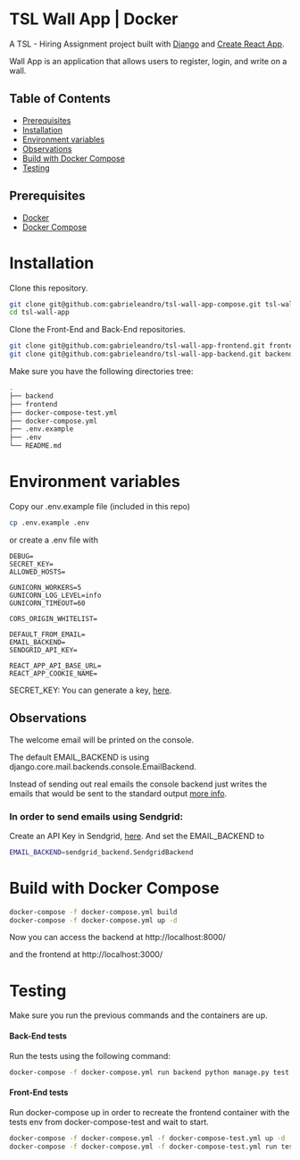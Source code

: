 # TSL Wall App | Docker

A TSL - Hiring Assignment project built  with [Django](https://www.djangoproject.com/) and [Create React App](https://github.com/facebook/create-react-app).

Wall App is an application that allows users to register, login, and write on a wall.

## Table of Contents

- [Prerequisites](#prerequisites)
- [Installation](#installation)
- [Environment variables](#environment-variables)
- [Observations](#observations)
- [Build with Docker Compose](#build-with-docker-compose)
- [Testing](#testing)

## Prerequisites

- [Docker](https://docs.docker.com/install/)
- [Docker Compose](https://docs.docker.com/compose/install/)

# Installation

Clone this repository.
```bash
git clone git@github.com:gabrieleandro/tsl-wall-app-compose.git tsl-wall-app
cd tsl-wall-app
```

Clone the Front-End and Back-End repositories.
```bash
git clone git@github.com:gabrieleandro/tsl-wall-app-frontend.git frontend
git clone git@github.com:gabrieleandro/tsl-wall-app-backend.git backend
```

Make sure you have the following directories tree:

```bash
.
├── backend
├── frontend
├── docker-compose-test.yml
├── docker-compose.yml
├── .env.example
├── .env
└── README.md
```

# Environment variables

Copy our .env.example file (included in this repo)

```bash
cp .env.example .env
```

or create a .env file with 

```env
DEBUG=
SECRET_KEY=
ALLOWED_HOSTS=

GUNICORN_WORKERS=5
GUNICORN_LOG_LEVEL=info
GUNICORN_TIMEOUT=60

CORS_ORIGIN_WHITELIST=

DEFAULT_FROM_EMAIL=
EMAIL_BACKEND=
SENDGRID_API_KEY=

REACT_APP_API_BASE_URL=
REACT_APP_COOKIE_NAME=
```

SECRET_KEY: You can generate a key, [here](https://djecrety.ir/).

## Observations
The welcome email will be printed on the console.

The default EMAIL_BACKEND is using django.core.mail.backends.console.EmailBackend.

Instead of sending out real emails the console backend just writes the emails that would be sent to the standard output [more info](https://docs.djangoproject.com/en/4.0/topics/email/#console-backend).

### In order to send emails using Sendgrid:
Create an API Key in Sendgrid, [here](https://app.sendgrid.com/settings/api_keys).
And set the EMAIL_BACKEND to 
```bash
EMAIL_BACKEND=sendgrid_backend.SendgridBackend
```

# Build with Docker Compose

```bash
docker-compose -f docker-compose.yml build
docker-compose -f docker-compose.yml up -d
```

Now you can access the backend at http://localhost:8000/

and the frontend at http://localhost:3000/

# Testing

Make sure you run the previous commands and the containers are up.

#### Back-End tests

Run the tests using the following command:

```bash
docker-compose -f docker-compose.yml run backend python manage.py test
```

#### Front-End tests

Run docker-compose up in order to recreate the frontend container with the tests env from docker-compose-test and wait to start.

```bash
docker-compose -f docker-compose.yml -f docker-compose-test.yml up -d
docker-compose -f docker-compose.yml -f docker-compose-test.yml run test